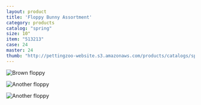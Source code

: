 ```yaml
---
layout: product
title: 'Floppy Bunny Assortment'
category: products
catalog: "spring"
size: 10"
item: "513213"
case: 24
master: 24
thumb: "http://pettingzoo-website.s3.amazonaws.com/products/catalogs/spring/brown_bunny_cxa12-063-25E.png"
---
```


![Brown floppy](http://pettingzoo-website.s3.amazonaws.com/products/catalogs/spring/brown_bunny_cxa12-063-25E.png)

![Another floppy](http://pettingzoo-website.s3.amazonaws.com/products/catalogs/spring/Brown_white_bunny_cxa12-063-25F.jpg)

![Another floppy](http://pettingzoo-website.s3.amazonaws.com/products/catalogs/spring/cxa12-063-25A.png)